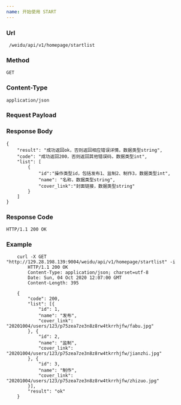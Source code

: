 ```yaml
---
name: 开始使用 START
---
```

    
### Url
     /weidu/api/v1/homepage/startlist
    
### Method
    GET

### Content-Type
    application/json      

### Request Payload

### Response Body
    {
        "result": "成功返回ok，否则返回相应错误详情，数据类型string",
        "code": "成功返回200，否则返回其他错误码，数据类型int",
        "list": [
            {
                "id":"操作类型id，包括发布1、监制2、制作3，数据类型int",
                "name": "名称，数据类型string",
                "cover_link":"封面链接，数据类型string"
            }
        ]
    }
    
### Response Code
    HTTP/1.1 200 OK

### Example
     
        curl -X GET "http://129.28.198.139:9004/weidu/api/v1/homepage/startlist" -i 
            HTTP/1.1 200 OK
            Content-Type: application/json; charset=utf-8
            Date: Sun, 04 Oct 2020 12:07:00 GMT
            Content-Length: 395

        {
        	"code": 200,
        	"list": [{
        		"id": 1,
        		"name": "发布",
        		"cover_link": "20201004/users/123/p75zea7ze3n8z8rw4tkrrhjfw/fabu.jpg"
        	}, {
        		"id": 2,
        		"name": "监制",
        		"cover_link": "20201004/users/123/p75zea7ze3n8z8rw4tkrrhjfw/jianzhi.jpg"
        	}, {
        		"id": 3,
        		"name": "制作",
        		"cover_link": "20201004/users/123/p75zea7ze3n8z8rw4tkrrhjfw/zhizuo.jpg"
        	}],
        	"result": "ok"
        }